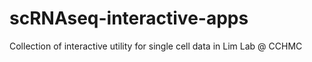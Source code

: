 # scRNAseq-interactive-apps
 
Collection of interactive utility for single cell data in Lim Lab @ CCHMC
